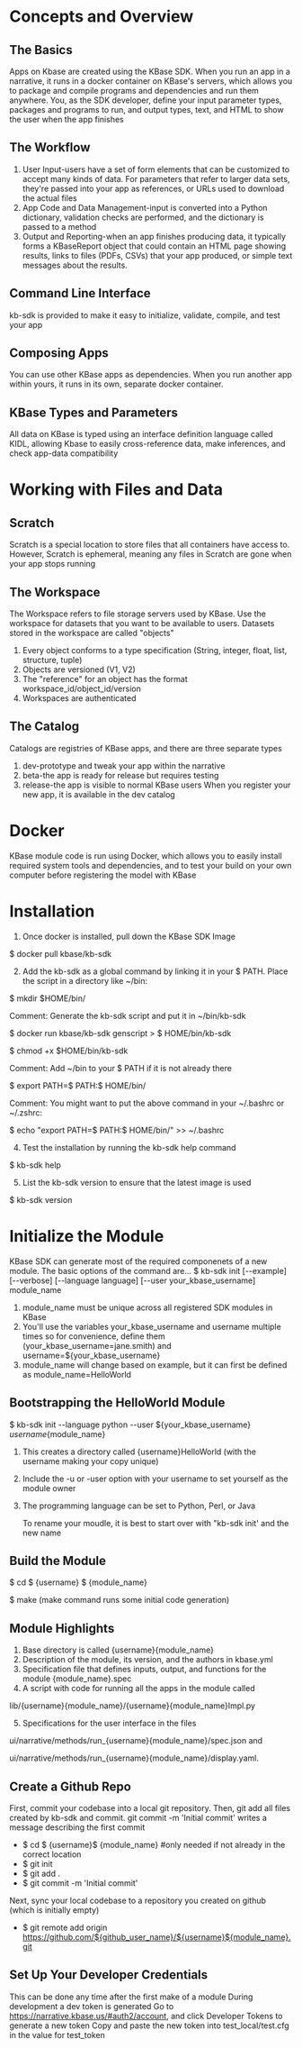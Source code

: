 # Concepts and Overview
## The Basics

Apps on Kbase are created using the KBase SDK. When you run an app in a narrative, it runs in a docker container on KBase's servers, which allows you to package and compile programs and dependencies and run them anywhere.
You, as the SDK developer, define your input parameter types, packages and programs to run, and output types, text, and HTML to show the user when the app finishes

## The Workflow
1. User Input-users have a set of form elements that can be customized to accept many kinds of data. For parameters that refer to larger data sets, they're passed into your app as references, or URLs used to download the actual files
2. App Code and Data Management-input is converted into a Python dictionary, validation checks are performed, and the dictionary is passed to a method
3. Output and Reporting-when an app finishes producing data, it typically forms a KBaseReport object that could contain an HTML page showing results, links to files (PDFs, CSVs) that your app produced, or simple text messages about the results.
   
## Command Line Interface
kb-sdk is provided to make it easy to initialize, validate, compile, and test your app

## Composing Apps
You can use other KBase apps as dependencies. When you run another app within yours, it runs in its own, separate docker container.

## KBase Types and Parameters
All data on KBase is typed using an interface definition language called KIDL, allowing Kbase to easily cross-reference data, make inferences, and check app-data compatibility

# Working with Files and Data
## Scratch
Scratch is a special location to store files that all containers have access to. However, Scratch is ephemeral, meaning any files in Scratch are gone when your app stops running
## The Workspace
The Workspace refers to file storage servers used by KBase. Use the workspace for datasets that you want to be available to users.
Datasets stored in the workspace are called "objects"
1. Every object conforms to a type specification (String, integer, float, list, structure, tuple)
2. Objects are versioned (V1, V2)
3. The "reference" for an object has the format workspace_id/object_id/version
4. Workspaces are authenticated
## The Catalog
Catalogs are registries of KBase apps, and there are three separate types
1. dev-prototype and tweak your app within the narrative
2. beta-the app is ready for release but requires testing
3. release-the app is visible to normal KBase users
When you register your new app, it is available in the dev catalog

# Docker
KBase module code is run using Docker, which allows you to easily install required system tools and dependencies, and to test your build on your own computer before registering the model with KBase
# Installation
1. Once docker is installed, pull down the KBase SDK Image

$ docker pull kbase/kb-sdk

2. Add the kb-sdk as a global command by linking it in your $ PATH. Place the script in a directory like ~/bin:

$ mkdir $HOME/bin/

Comment: Generate the kb-sdk script and put it in ~/bin/kb-sdk

$ docker run kbase/kb-sdk genscript > $ HOME/bin/kb-sdk

$ chmod +x $HOME/bin/kb-sdk

Comment: Add ~/bin to your $ PATH if it is not already there

$ export PATH=$ PATH:$ HOME/bin/

Comment: You might want to put the above command in your ~/.bashrc or ~/.zshrc:

$ echo "export PATH=\$ PATH:$ HOME/bin/" >> ~/.bashrc

4.  Test the installation by running the kb-sdk help command

$ kb-sdk help

5.   List the kb-sdk version to ensure that the latest image is used

$ kb-sdk version

# Initialize the Module
KBase SDK can generate most of the required componenets of a new module. The basic options of the command are...
$ kb-sdk init [--example] [--verbose] [--language language] [--user your_kbase_username] module_name
1. module_name must be unique across all registered SDK modules in KBase
2. You'll use the variables your_kbase_username and username multiple times so for convenience, define them (your_kbase_username=jane.smith) and username=${your_kbase_username}
3. module_name will change based on example, but it can first be defined as module_name=HelloWorld

## Bootstrapping the HelloWorld Module
$ kb-sdk init --language python --user ${your_kbase_username} ${username}${module_name}
1. This creates a directory called {username}HelloWorld (with the username making your copy unique)
2. Include the -u or -user option with your username to set yourself as the module owner
3. The programming language can be set to Python, Perl, or Java

   To rename your moudle, it is best to start over with "kb-sdk init' and the new name
## Build the Module
$ cd $ {username} $ {module_name}

$ make (make command runs some initial code generation)

## Module Highlights
1. Base directory is called {username}{module_name}
2. Description of the module, its version, and the authors in kbase.yml
3. Specification file that defines inputs, output, and functions for the module {module_name}.spec
4. A script with code for running all the apps in the module called

lib/{username}{module_name}/{username}{module_name}Impl.py

5.  Specifications for the user interface in the files

ui/narrative/methods/run_{username}{module_name}/spec.json and

ui/narrative/methods/run_{username}{module_name}/display.yaml.   

## Create a Github Repo
First, commit your codebase into a local git repository. Then, git add all files created by kb-sdk and commit. git commit -m 'Initial commit' writes a message describing the first commit

* $ cd $ {username}$ {module_name} #only needed if not already in the correct location
* $ git init
* $ git add .
* $ git commit -m 'Initial commit'

Next, sync your local codebase to a repository you created on github (which is initially empty)
* $ git remote add origin https://github.com/${github_user_name}/${username}${module_name}.git

## Set Up Your Developer Credentials
This can be done any time after the first make of a module
During development a dev token is generated
Go to  https://narrative.kbase.us/#auth2/account, and click Developer Tokens to generate a new token
Copy and paste the new token into test_local/test.cfg in the value for test_token
